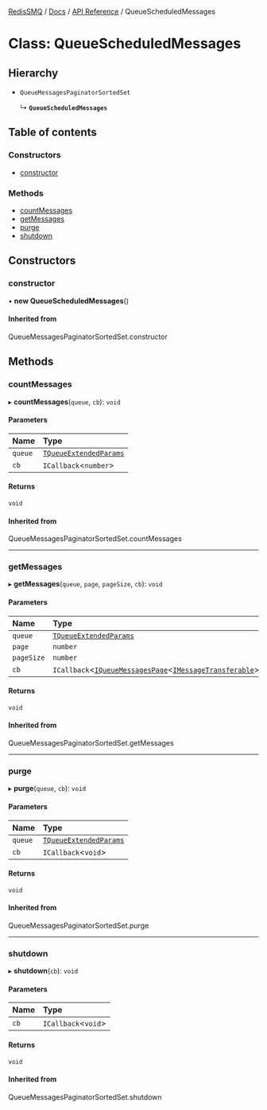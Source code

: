 [RedisSMQ](../../../README.md) / [Docs](../../README.md) / [API Reference](../README.md) / QueueScheduledMessages

# Class: QueueScheduledMessages

## Hierarchy

- `QueueMessagesPaginatorSortedSet`

  ↳ **`QueueScheduledMessages`**

## Table of contents

### Constructors

- [constructor](QueueScheduledMessages.md#constructor)

### Methods

- [countMessages](QueueScheduledMessages.md#countmessages)
- [getMessages](QueueScheduledMessages.md#getmessages)
- [purge](QueueScheduledMessages.md#purge)
- [shutdown](QueueScheduledMessages.md#shutdown)

## Constructors

### constructor

• **new QueueScheduledMessages**()

#### Inherited from

QueueMessagesPaginatorSortedSet.constructor

## Methods

### countMessages

▸ **countMessages**(`queue`, `cb`): `void`

#### Parameters

| Name | Type |
| :------ | :------ |
| `queue` | [`TQueueExtendedParams`](../README.md#tqueueextendedparams) |
| `cb` | `ICallback`\<`number`\> |

#### Returns

`void`

#### Inherited from

QueueMessagesPaginatorSortedSet.countMessages

___

### getMessages

▸ **getMessages**(`queue`, `page`, `pageSize`, `cb`): `void`

#### Parameters

| Name | Type |
| :------ | :------ |
| `queue` | [`TQueueExtendedParams`](../README.md#tqueueextendedparams) |
| `page` | `number` |
| `pageSize` | `number` |
| `cb` | `ICallback`\<[`IQueueMessagesPage`](../interfaces/IQueueMessagesPage.md)\<[`IMessageTransferable`](../interfaces/IMessageTransferable.md)\>\> |

#### Returns

`void`

#### Inherited from

QueueMessagesPaginatorSortedSet.getMessages

___

### purge

▸ **purge**(`queue`, `cb`): `void`

#### Parameters

| Name | Type |
| :------ | :------ |
| `queue` | [`TQueueExtendedParams`](../README.md#tqueueextendedparams) |
| `cb` | `ICallback`\<`void`\> |

#### Returns

`void`

#### Inherited from

QueueMessagesPaginatorSortedSet.purge

___

### shutdown

▸ **shutdown**(`cb`): `void`

#### Parameters

| Name | Type |
| :------ | :------ |
| `cb` | `ICallback`\<`void`\> |

#### Returns

`void`

#### Inherited from

QueueMessagesPaginatorSortedSet.shutdown

